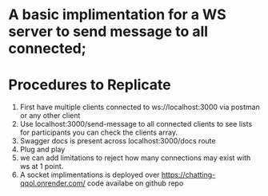 # A basic implimentation for a WS server to send message to all connected;
# Procedures to Replicate
1. First have multiple clients connected to ws://localhost:3000 via postman or any other client
2. Use localhost:3000/send-message to all connected clients to see lists for participants you can check the clients array.
3. Swagger docs is present across localhost:3000/docs route
4. Plug and play
5. we can add limitations to reject how many connections may exist with ws at 1 point.
6. A socket implimentations is deployed over https://chatting-qqol.onrender.com/ code availabe on github repo